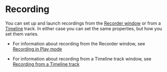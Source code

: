 # Recording

You can set up and launch recordings from the [Recorder window](RecorderWindow.md) or from a [Timeline](https://docs.unity3d.com/Manual/TimelineSection.html) track. In either case you can set the same properties, but how you set them varies.

- For information about recording from the Recorder window, see [Recording in Play mode](RecordingPlayMode.md)

- For information about recording from a Timeline track window, see [Recording from a Timeline track](RecordingTimelineTrack.md)